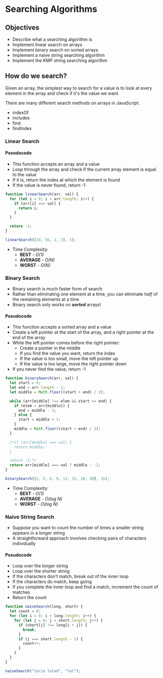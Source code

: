 # Searching Algorithms

## Objectives

- Describe what a searching algorithm is
- Implement linear search on arrays
- Implement binary search on sorted arrays
- Implement a naive string searching algorithm
- Implement the KMP string searching algorithm

## How do we search?

Given an array, the simplest way to search for a value is to look at every element in the array and check if it's the value we want.

There are many different search methods on arrays in JavaScript:

- indexOf
- includes
- find
- findIndex

### Linear Search

#### Pseodocode

- This function accepts an array and a value
- Loop through the array and check if the current array element is equal to the value
- If it is, return the index at which the element is found
- If the value is never found, return -1

```javascript
function linearSearch(arr, val) {
  for (let i = 0; i < arr.length; i++) {
    if (arr[i] === val) {
      return i;
    }
  }

  return -1;
}

linearSearch([34, 56, 1, 2], 1);
```

- Time Complexity:
  - **BEST** - _O(1)_
  - **AVERAGE** - _O(N)_
  - **WORST** - _O(N)_

### Binary Search

- Binary search is much faster form of search
- Rather than eliminating one element at a time, you can eliminate _half_ of the remaining elements at a time
- Binary search only works on **_sorted_** arrays!

#### Pseudocode

- This function accepts a sorted array and a value
- Create a left pointer at the start of the array, and a right pointer at the end of the array
- While the left pointer comes before the right pointer:
  - Create a pointer in the middle
  - If you find the value you want, return the index
  - If the value is too small, move the left pointer up
  - If the value is too large, move the right pointer down
- If you never find the value, return -1

```javascript
function binarySearch(arr, val) {
  let start = 0;
  let end = arr.length - 1;
  let middle = Math.floor((start + end) / 2);

  while (arr[middle] !== elem && start <= end) {
    if (elem < arr[middle]) {
      end = middle - 1;
    } else {
      start = middle + 1;
    }
    middle = Math.floor((start + end) / 2);
  }

  /*if (arr[middle] === val) {
    return middle;
  }

  return -1;*/
  return arr[middle] === val ? middle : -1;
}

binarySearch([2, 5, 6, 9, 13, 15, 28, 30], 15);
```

- Time Complexity:
  - **BEST** - _O(1)_
  - **AVERAGE** - _O(log N)_
  - **WORST** - _O(log N)_

### Naive String Search

- Suppose you want to count the number of times a smaller string appears in a longer string
- A straightforward approach involves checking pairs of characters individually

#### Pseudocode

- Loop over the longer string
- Loop over the shorter string
- If the characters don't match, break out of the inner loop
- If the characters do match, keep going
- If you complete the inner loop and find a match, increment the count of matches
- Return the count

```javascript
function naiveSearch(long, short) {
  let count = 0;
  for (let i = 0; i < long.length; i++) {
    for (let j = 0; j < short.length; j++) {
      if (short[j] !== long[i + j]) {
        break;
      }
      if (j === short.length - 1) {
        count++;
      }
    }
  }
}

naiveSearch("lorie loled", "lol");
```
